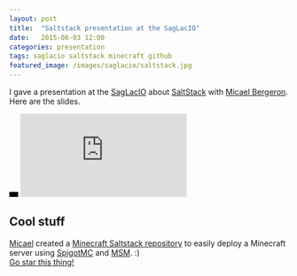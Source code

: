 ```yaml
---
layout: post
title:  "Saltstack presentation at the SagLacIO"
date:   2015-06-03 12:00
categories: presentation
tags: saglacio saltstack minecraft github
featured_image: /images/saglacio/saltstack.jpg
---
```


I gave a presentation at the [SagLacIO][saglacio] about [SaltStack][saltstack] with <span data-proofer-ignore>[Micael Bergeron][micael-bergeron-linkedin]</span>. Here are the slides.

<!-- more -->

<div class="responsive-iframe-wrapper">
    <div class="responsive-iframe">
        <img class="ratio" src="/images/layout/placeholder_16x9.gif" alt="placeholder"/>
        <iframe src="https://docs.google.com/presentation/d/1JVwUZwpbWZJY6_stEKqGR1st71R7fX8HN4qVGxX1KlY/embed?start=false&loop=false&delayms=3000" frameborder="0" allowfullscreen="true" mozallowfullscreen="true" webkitallowfullscreen="true"></iframe>
    </div>
</div>

## Cool stuff

[Micael][micael-github] created a [Minecraft Saltstack <i class="fa fa-github"></i> repository][micaelbergeron/salt.minecraft] to easily deploy a Minecraft server using [SpigotMC][spigot] and [MSM][msm]. :)  
[Go star this thing!][micaelbergeron/salt.minecraft]

[saglacio]: http://saglac.io
[saltstack]: http://saltstack.com/
[micael-bergeron-linkedin]: https://www.linkedin.com/in/micael-bergeron-76ba8976
[micael-github]: https://github.com/micaelbergeron/
[micaelbergeron/salt.minecraft]: https://github.com/micaelbergeron/salt.minecraft
[spigot]: https://www.spigotmc.org/
[msm]: http://msmhq.com/
